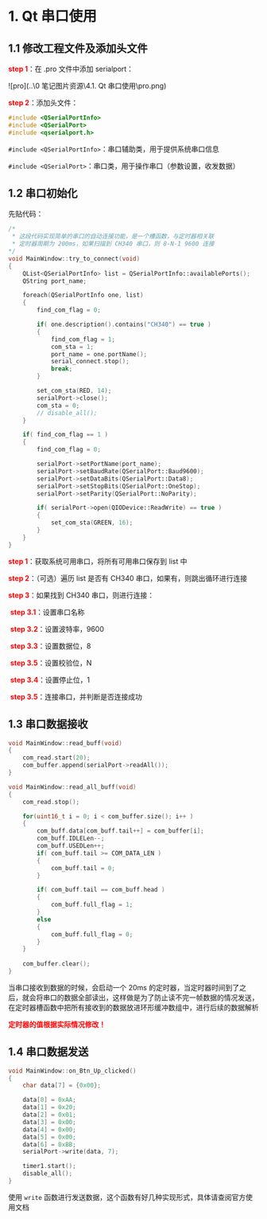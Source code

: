 # 1. Qt 串口使用

## 1.1 修改工程文件及添加头文件

<font color=red>**step 1**</font>：在 .pro 文件中添加 serialport：

![pro](..\0 笔记图片资源\4.1. Qt 串口使用\pro.png)

<font color=red>**step 2**</font>：添加头文件：

```c++
#include <QSerialPortInfo>
#include <QSerialPort>
#include <qserialport.h>
```

`#include <QSerialPortInfo>`：串口辅助类，用于提供系统串口信息

`#include <QSerialPort>`：串口类，用于操作串口（参数设置，收发数据）

## 1.2 串口初始化

先贴代码：

```C++
/*
 * 这段代码实现简单的串口的自动连接功能，是一个槽函数，与定时器相关联
 * 定时器周期为 200ms，如果扫描到 CH340 串口，则 8-N-1 9600 连接
*/
void MainWindow::try_to_connect(void)
{
    QList<QSerialPortInfo> list = QSerialPortInfo::availablePorts();
    QString port_name;

    foreach(QSerialPortInfo one, list)
    {
        find_com_flag = 0;

        if( one.description().contains("CH340") == true )
        {
            find_com_flag = 1;
            com_sta = 1;
            port_name = one.portName();
            serial_connect.stop();
            break;
        }

        set_com_sta(RED, 14);
        serialPort->close();
        com_sta = 0;
        // disable_all();
    }

    if( find_com_flag == 1 )
    {
        find_com_flag = 0;

        serialPort->setPortName(port_name);
        serialPort->setBaudRate(QSerialPort::Baud9600);
        serialPort->setDataBits(QSerialPort::Data8);
        serialPort->setStopBits(QSerialPort::OneStop);
        serialPort->setParity(QSerialPort::NoParity);

        if( serialPort->open(QIODevice::ReadWrite) == true )
        {
            set_com_sta(GREEN, 16);
        }
    }
}
```

<font color=red>**step 1**</font>：获取系统可用串口，将所有可用串口保存到 list 中

<font color=red>**step 2**</font>：（可选）遍历 list 是否有 CH340 串口，如果有，则跳出循环进行连接

<font color=red>**step 3**</font>：如果找到 CH340 串口，则进行连接：

​	<font color=red>**step 3.1**</font>：设置串口名称

​	<font color=red>**step 3.2**</font>：设置波特率，9600

​	<font color=red>**step 3.3**</font>：设置数据位，8

​	<font color=red>**step 3.5**</font>：设置校验位，N

​	<font color=red>**step 3.4**</font>：设置停止位，1

​	<font color=red>**step 3.5**</font>：连接串口，并判断是否连接成功

## 1.3 串口数据接收

```C++
void MainWindow::read_buff(void)
{
    com_read.start(20);
    com_buffer.append(serialPort->readAll());
}

void MainWindow::read_all_buff(void)
{
    com_read.stop();

    for(uint16_t i = 0; i < com_buffer.size(); i++ )
    {
        com_buff.data[com_buff.tail++] = com_buffer[i];
        com_buff.IDLELen--;
        com_buff.USEDLen++;
        if( com_buff.tail >= COM_DATA_LEN )
        {
            com_buff.tail = 0;
        }

        if( com_buff.tail == com_buff.head )
        {
            com_buff.full_flag = 1;
        }
        else
        {
            com_buff.full_flag = 0;
        }
    }
    
    com_buffer.clear();
}
```

当串口接收到数据的时候，会启动一个 20ms 的定时器，当定时器时间到了之后，就会将串口的数据全部读出，这样做是为了防止读不完一帧数据的情况发送，在定时器槽函数中把所有接收到的数据放进环形缓冲数组中，进行后续的数据解析

<font color=red>**定时器的值根据实际情况修改！**</font>

## 1.4 串口数据发送

```C++
void MainWindow::on_Btn_Up_clicked()
{
    char data[7] = {0x00};

    data[0] = 0xAA;
    data[1] = 0x20;
    data[2] = 0x01;
    data[3] = 0x00;
    data[4] = 0x00;
    data[5] = 0x00;
    data[6] = 0xBB;
    serialPort->write(data, 7);

    timer1.start();
    disable_all();
}
```

使用 `write` 函数进行发送数据，这个函数有好几种实现形式，具体请查阅官方使用文档
